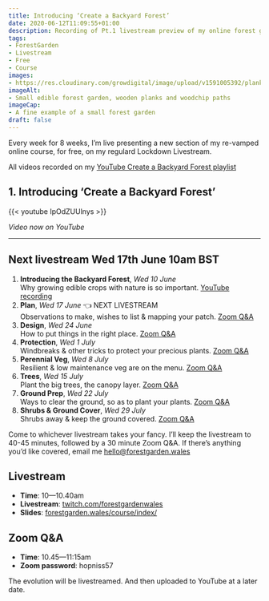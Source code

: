 ```yaml
---
title: Introducing ‘Create a Backyard Forest’
date: 2020-06-12T11:09:55+01:00
description: Recording of Pt.1 livestream preview of my online forest garden free, as part of my regular Wednesday Lockdown Livestream
tags: 
- ForestGarden
- Livestream
- Free
- Course
images: 
- https://res.cloudinary.com/growdigital/image/upload/v1591005392/plank-edging-forest-garden-169.jpg
imageAlt:
- Small edible forest garden, wooden planks and woodchip paths
imageCap:
- A fine example of a small forest garden
draft: false
---
```


Every week for 8 weeks, I’m live presenting a new section of my re-vamped online course, for free, on my regulard Lockdown Livestream.

All videos recorded on my [YouTube Create a Backyard Forest playlist](https://www.youtube.com/playlist?list=PL3tnDlJcXMk9VLsc_KU0Ovv4spw5X9yIy)

## 1. Introducing ‘Create a Backyard Forest’

{{< youtube IpOdZUUlnys >}}

_Video now on YouTube_

---

## Next livestream Wed 17th June 10am BST

1. **Introducing the Backyard Forest**, _Wed 10 June_    
  Why growing edible crops with nature is so important. [YouTube recording](https://www.youtube.com/watch?v=IpOdZUUlnys)
2. **Plan**, _Wed 17 June_ 👈 NEXT LIVESTREAM  
  Observations to make, wishes to list & mapping your patch. [Zoom Q&A](https://us04web.zoom.us/j/77510642149?pwd=b0NKVHp3RkJ1NEVxV2FHTFl5SmY5UT09)
3. **Design**, _Wed 24 June_  
  How to put things in the right place. [Zoom Q&A](https://us04web.zoom.us/j/72739993556?pwd=Y2lSY2xiR2Z5cEtHSzZPOVI1eGoyUT09)
4. **Protection**, _Wed 1 July_  
  Windbreaks & other tricks to protect your precious plants. [Zoom Q&A](https://us04web.zoom.us/j/78438178121?pwd=cGVkMEhXcXNmU3dKekhiek5oWGhIQT09)
5. **Perennial Veg**, _Wed 8 July_  
  Resilient & low maintenance veg are on the menu. [Zoom Q&A](https://us04web.zoom.us/j/71241477134?pwd=eCt3U2Fpb1E1SWRZaTJmRkpEa0tZQT09)
6. **Trees**, _Wed 15 July_  
  Plant the big trees, the canopy layer. [Zoom Q&A](https://us04web.zoom.us/j/79821963982?pwd=cXZuQmpWeFNxaFpKVlpndkRuRVQxQT09)
7. **Ground Prep**, _Wed 22 July_  
  Ways to clear the ground, so as to plant your plants. [Zoom Q&A](https://us04web.zoom.us/j/72167629180?pwd=QU1ZdXhDRHh1VlNIYkl0SklNSTFNUT09)
8. **Shrubs & Ground Cover**, _Wed 29 July_  
  Shrubs away & keep the ground covered. [Zoom Q&A](https://us04web.zoom.us/j/77496886240?pwd=R2poUDZrSjNIemR0WXk0bHpBczdOQT09)

Come to whichever livestream takes your fancy. I’ll keep the livestream to 40-45 minutes, followed by a 30 minute Zoom Q&A. If there’s anything you’d like covered, email me <hello@forestgarden.wales>

## Livestream

* **Time**: 10—10.40am
* **Livestream**: [twitch.com/forestgardenwales](https://www.twitch.com/forestgardenwales)
* **Slides**: [forestgarden.wales/course/index/](https://www.forestgarden.wales/course/index/)

## Zoom Q&A

* **Time**: 10.45—11:15am
* **Zoom password**: hopniss57

The evolution will be livestreamed. And then uploaded to YouTube at a later date.
